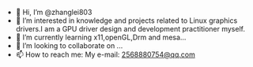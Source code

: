 - 👋 Hi, I’m @zhanglei803
- 👀 I’m interested in knowledge and projects related to Linux graphics drivers.I am a GPU driver design and development practitioner myself.
- 🌱 I’m currently learning x11,openGL,Drm and mesa...
- 💞️ I’m looking to collaborate on ...
- 📫 How to reach me: My e-mail: 2568880754@qq.com

<!---
zhanglei803/zhanglei803 is a ✨ special ✨ repository because its `README.md` (this file) appears on your GitHub profile.
You can click the Preview link to take a look at your changes.
--->
